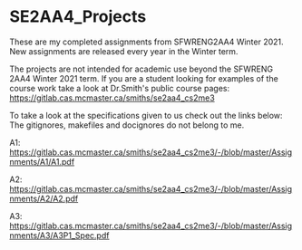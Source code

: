# SE2AA4_Projects
These are my completed assignments from SFWRENG2AA4 Winter 2021. New assignments are released every year in the Winter term.

The projects are not intended for academic use beyond the SFWRENG 2AA4 Winter 2021 term. If you are a student looking for examples of the course work take a look at Dr.Smith's public course pages: https://gitlab.cas.mcmaster.ca/smiths/se2aa4_cs2me3

To take a look at the specifications given to us check out the links below:
The gitignores, makefiles and docignores do not belong to me.

A1: https://gitlab.cas.mcmaster.ca/smiths/se2aa4_cs2me3/-/blob/master/Assignments/A1/A1.pdf

A2: https://gitlab.cas.mcmaster.ca/smiths/se2aa4_cs2me3/-/blob/master/Assignments/A2/A2.pdf

A3:  https://gitlab.cas.mcmaster.ca/smiths/se2aa4_cs2me3/-/blob/master/Assignments/A3/A3P1_Spec.pdf
